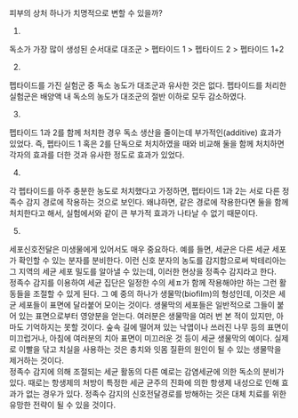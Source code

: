 피부의 상처 하나가 치명적으로 변할 수 있을까?

1.  
독소가 가장 많이 생성된 순서대로 대조군 > 펩타이드 1 > 펩타이드 2 > 펩타이드 1+2   

2.   
펩타이드를 가진 실험군 중 독소 농도가 대조군과 유사한 것은 없다. 펩타이드를 처리한 실험군은 배양액 내 독소의 농도가 대조군의 절반 이하로 모두 감소하였다.    

3.   
펩타이드 1과 2를 함께 처치한 경우 독소 생산을 줄이는데 부가적인(additive) 효과가 있었다. 즉, 펩타이드 1 혹은 2를 단독으로 처치하였을 때와 비교해 둘을 함께 처치하면 각자의 효과를 더한 것과 유사한 정도로 효과가 있었다.   

4.  
각 펩타이드를 아주 충분한 농도로 처치했다고 가정하면, 펩타이드 1과 2는 서로 다른 정족수 감지 경로에 작용하는 것으로 보인다. 왜냐하면, 같은 경로에 작용한다면 둘을 함께 처치한다고 해서, 실험에서와 같이 큰 부가적 효과가 나타날 수 없기 때문이다.  

5.   
세포신호전달은 미생물에게 있어서도 매우 중요하다. 예를 들면, 세균은 다른 세균 세포가 확인할 수 있는 분자를 분비한다. 이런 신호 분자의 농도를 감지함으로써 박테리아는 그 지역의 세균 세포 밀도를 알아낼 수 있는데, 이러한 현상을 정족수 감지라고 한다.   
정족수 감지를 이용하여 세균 집단은 일정한 수의 세ㅍ가 함께 작용해야만 하는 그런 활동들을 조절할 수 있게 된다. 그 예 중의 하나가 생물막(biofilm)의 형성인데, 이것은 세균 세포들이 표면에 달라붙어 모이는 것이다. 생물막의 세포들은 일반적으로 그들이 붙어 있는 표면으로부터 영양분을 얻는다. 여러분은 생물막을 여러 번 본 적이 있지만, 아마도 기억하지는 못할 것이다. 숲속 길에 떨어져 있는 낙엽이나 쓰러진 나무 등의 표면이 미끄럽거나, 아침에 여러분의 치아 표면이 미끄러운 것 등이 세균 생물막의 예이다. 실제로 이빨을 닦고 치실을 사용하는 것은 충치와 잇몸 질환의 원인이 될 수 있는 생물막을 제거하는 것이다.   
정족수 감지에 의해 조절되는 세균 활동의 다른 예로는 감염세균에 의한 독소의 분비가 있다. 때로는 항생제의 처방이 특정한 세균 균주의 진화에 의한 항생제 내성으로 인해 효과가 없는 경우가 있다. 정족수 감지의 신호전달경로를 방해하는 것은 대체 치료를 위한 유망한 전략이 될 수 있을 것이다.   
